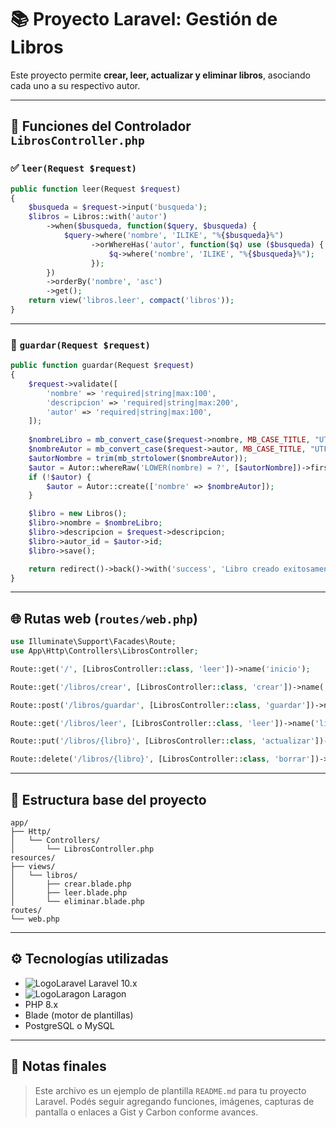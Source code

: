 # 📚 Proyecto Laravel: Gestión de Libros

Este proyecto permite **crear, leer, actualizar y eliminar libros**, asociando cada uno a su respectivo autor.

---

## 🧠 Funciones del Controlador `LibrosController.php`

### ✅ `leer(Request $request)`

```php
public function leer(Request $request) 
{
    $busqueda = $request->input('busqueda');
    $libros = Libros::with('autor')
        ->when($busqueda, function($query, $busqueda) {
            $query->where('nombre', 'ILIKE', "%{$busqueda}%")
                  ->orWhereHas('autor', function($q) use ($busqueda) {
                      $q->where('nombre', 'ILIKE', "%{$busqueda}%");
                  });
        })
        ->orderBy('nombre', 'asc')
        ->get();
    return view('libros.leer', compact('libros'));
}
```

---

### 📝 `guardar(Request $request)`

```php
public function guardar(Request $request)
{
    $request->validate([
        'nombre' => 'required|string|max:100',
        'descripcion' => 'required|string|max:200',
        'autor' => 'required|string|max:100',
    ]);
    
    $nombreLibro = mb_convert_case($request->nombre, MB_CASE_TITLE, "UTF-8");
    $nombreAutor = mb_convert_case($request->autor, MB_CASE_TITLE, "UTF-8");
    $autorNombre = trim(mb_strtolower($nombreAutor));
    $autor = Autor::whereRaw('LOWER(nombre) = ?', [$autorNombre])->first();
    if (!$autor) {
        $autor = Autor::create(['nombre' => $nombreAutor]);
    }

    $libro = new Libros();
    $libro->nombre = $nombreLibro;
    $libro->descripcion = $request->descripcion;
    $libro->autor_id = $autor->id;
    $libro->save();

    return redirect()->back()->with('success', 'Libro creado exitosamente.');
}
```

---

## 🌐 Rutas web (`routes/web.php`)

```php
use Illuminate\Support\Facades\Route;
use App\Http\Controllers\LibrosController;

Route::get('/', [LibrosController::class, 'leer'])->name('inicio');

Route::get('/libros/crear', [LibrosController::class, 'crear'])->name('libros.crear');   

Route::post('/libros/guardar', [LibrosController::class, 'guardar'])->name('libros.guardar');   

Route::get('/libros/leer', [LibrosController::class, 'leer'])->name('libros.leer');   

Route::put('/libros/{libro}', [LibrosController::class, 'actualizar'])->name('libros.actualizar');   

Route::delete('/libros/{libro}', [LibrosController::class, 'borrar'])->name('libros.borrar');
```

---

## 📂 Estructura base del proyecto

```
app/
├── Http/
│   └── Controllers/
│       └── LibrosController.php
resources/
├── views/
│   └── libros/
│       ├── crear.blade.php
│       ├── leer.blade.php
│       └── eliminar.blade.php
routes/
└── web.php
```

---

## ⚙️ Tecnologías utilizadas

- ![LogoLaravel](https://laravel.com/img/logomark.min.svg) Laravel 10.x
- ![LogoLaragon](https://cdn.worldvectorlogo.com/logos/laragon.svg) Laragon
- PHP 8.x
- Blade (motor de plantillas)
- PostgreSQL o MySQL

---

## 📌 Notas finales

> Este archivo es un ejemplo de plantilla `README.md` para tu proyecto Laravel. 
> Podés seguir agregando funciones, imágenes, capturas de pantalla o enlaces a Gist y Carbon conforme avances.
